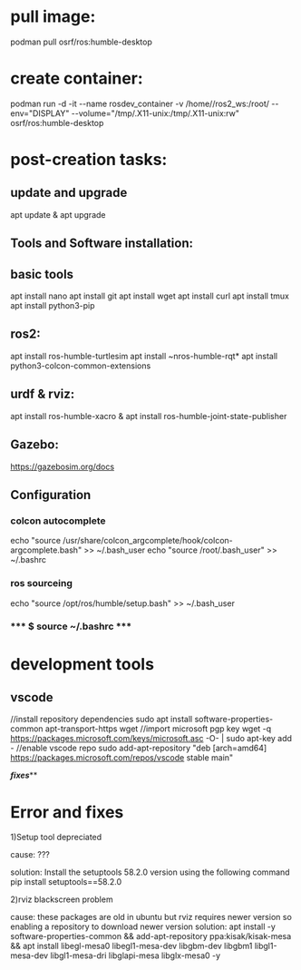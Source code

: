# pull image:
podman pull osrf/ros:humble-desktop

# create container:
podman run -d -it --name rosdev_container -v /home/<user-name>/ros2_ws:/root/ --env="DISPLAY" --volume="/tmp/.X11-unix:/tmp/.X11-unix:rw" osrf/ros:humble-desktop

# post-creation tasks:

## update and upgrade
apt update & apt upgrade 

## Tools and Software installation:

## basic tools 
apt install nano 
apt install git
apt install wget
apt install curl
apt install tmux
apt install python3-pip

## ros2:
apt install ros-humble-turtlesim 
apt install ~nros-humble-rqt* 
apt install python3-colcon-common-extensions

## urdf & rviz:
apt install ros-humble-xacro & apt install ros-humble-joint-state-publisher 

## Gazebo:
https://gazebosim.org/docs

## Configuration

### colcon autocomplete
echo "source /usr/share/colcon_argcomplete/hook/colcon-argcomplete.bash" >> ~/.bash_user
echo "source /root/.bash_user" >> ~/.bashrc

### ros sourceing
echo "source /opt/ros/humble/setup.bash" >> ~/.bash_user

### *** $ source ~/.bashrc ***


# development tools

## vscode 
//install repository dependencies
sudo apt install software-properties-common apt-transport-https wget
//import microsoft pgp key
wget -q https://packages.microsoft.com/keys/microsoft.asc -O- | sudo apt-key add -
//enable vscode repo
sudo add-apt-repository "deb [arch=amd64] https://packages.microsoft.com/repos/vscode stable main"

 
*****fixes*******
# Error and fixes

1)Setup tool depreciated

cause: ???

solution:
Install the setuptools 58.2.0 version using the following command
pip install setuptools==58.2.0

2)rviz blackscreen problem

cause: these packages are old in ubuntu but rviz requires newer version so enabling a repository to download newer version
solution:
apt install -y software-properties-common && add-apt-repository ppa:kisak/kisak-mesa && apt install libegl-mesa0 libegl1-mesa-dev libgbm-dev libgbm1 libgl1-mesa-dev libgl1-mesa-dri libglapi-mesa libglx-mesa0 -y

























